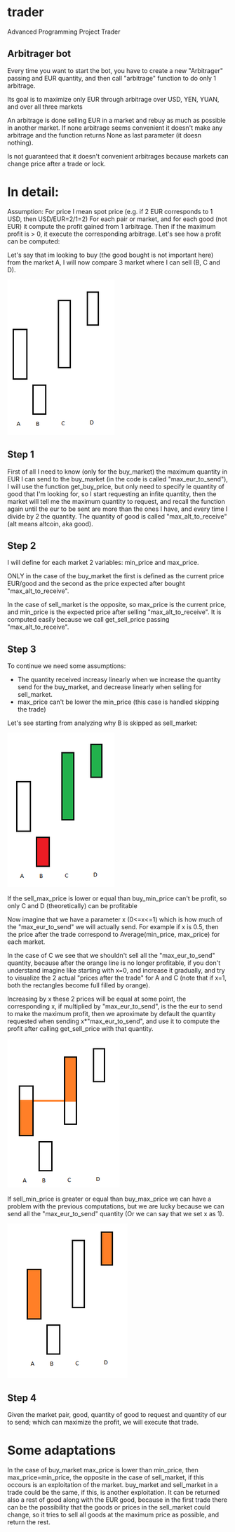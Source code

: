 # trader
Advanced Programming Project Trader

## Arbitrager bot
Every time you want to start the bot, you have to create a new "Arbitrager" passing and EUR quantity, and then call "arbitrage" function to do only 1 arbitrage.

Its goal is to maximize only EUR through arbitrage over USD, YEN, YUAN, and over all three markets

An arbitrage is done selling EUR in a market and rebuy as much as possible in another market. If none arbitrage seems convenient it doesn't make any arbitrage and the function returns None as last parameter (it doesn nothing).

Is not guaranteed that it doesn't convenient arbitrages because markets can change price after a trade or lock.

# In detail:
Assumption: For price I mean spot price (e.g. if 2 EUR corresponds to 1 USD, then USD/EUR=2/1=2)
For each pair or market, and for each good (not EUR) it compute the profit gained from 1 arbitrage.
Then if the maximum profit is > 0, it execute the corresponding arbitrage.
Let's see how a profit can be computed:

Let's say that im looking to buy (the good bought is not important here) from the market A, I will now compare 3 market where I can sell (B, C and D).

![](assets/a.png)

## Step 1
First of all I need to know (only for the buy_market) the maximum quantity in EUR I can send to the buy_market (in the code is called "max_eur_to_send"), I will use the function get_buy_price, but only need to specify le quantity of good that I'm looking for, so I start requesting an infite quantity, then the market will tell me the maximum quantity to request, and recall the function again until the eur to be sent are more than the ones I have, and every time I divide by 2 the quantity. The quantity of good is called "max_alt_to_receive" (alt means altcoin, aka good).

## Step 2
I will define for each market 2 variables: min_price and max_price.

ONLY in the case of the buy_market the first is defined as the current price EUR/good and the second as the price expected after bought "max_alt_to_receive".

In the case of sell_market is the opposite, so max_price is the current price, and min_price is the expected price after selling "max_alt_to_receive".
It is computed easily because we call get_sell_price passing "max_alt_to_receive".

## Step 3
To continue we need some assumptions:
- The quantity received increasy linearly when we increase the quantity send for the buy_market, and decrease linearly when selling for sell_market.
- max_price can't be lower the min_price (this case is handled skipping the trade)


Let's see starting from analyzing why B is skipped as sell_market:

![](assets/b.png)

If the sell_max_price is lower or equal than buy_min_price can't be profit, so only C and D (theoretically) can be profitable

Now imagine that we have a parameter x (0<=x<=1) which is how much of the "max_eur_to_send" we will actually send.
For example if x is 0.5, then the price after the trade correspond to Average(min_price, max_price) for each market.

In the case of C we see that we shouldn't sell all the "max_eur_to_send" quantity, because after the orange line is no longer profitable, if you don't understand imagine like starting with x=0, and increase it gradually, and try to visualize the 2 actual "prices after the trade" for A and C (note that if x=1, both the rectangles become full filled by orange).

Increasing by x these 2 prices will be equal at some point, the corresponding x, if multiplied by "max_eur_to_send", is the the eur to send to make the maximum profit, then we aproximate by default the quantity requested when sending x*"max_eur_to_send", and use it to compute the profit after calling get_sell_price with that quantity.

![](assets/c.png)

If sell_min_price is greater or equal than buy_max_price we can have a problem with the previous computations, but we are lucky because we can send all the "max_eur_to_send" quantity (Or we can say that we set x as 1).

![](assets/d.png)

## Step 4
Given the market pair, good, quantity of good to request and quantity of eur to send; which can maximize the profit, we will execute that trade.

# Some adaptations
In the case of buy_market max_price is lower than min_price, then max_price=min_price, the opposite in the case of sell_market, if this occours is an exploitation of the market. buy_market and sell_market in a trade could be the same, if this, is another exploitation.
It can be returned also a rest of good along with the EUR good, because in the first trade there can be the possibility that the goods or prices in the sell_market could change, so it tries to sell all goods at the maximum price as possible, and return the rest.